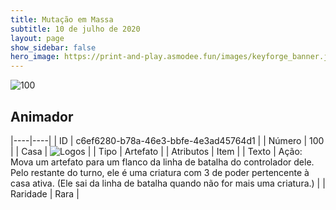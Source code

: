 ```yaml
---
title: Mutação em Massa
subtitle: 10 de julho de 2020
layout: page
show_sidebar: false
hero_image: https://print-and-play.asmodee.fun/images/keyforge_banner.jpg
---
```


![100](https://cdn.keyforgegame.com/media/card_front/pt/479_100_8RCWGMCG7FCV_pt.png)

## Animador

|----|----|
| ID | c6ef6280-b78a-46e3-bbfe-4e3ad45764d1 |
| Número | 100 |
| Casa | ![Logos](https://archonarcana.com/images/thumb/c/ce/Logos.png/22px-Logos.png "Logos") |
| Tipo | Artefato |
| Atributos | Item |
| Texto | Ação: Mova um artefato para um flanco da linha de batalha do controlador dele. Pelo restante do turno, ele é uma criatura com 3 de poder pertencente à casa ativa. (Ele sai da linha de batalha quando não for mais uma criatura.) |
| Raridade | Rara |
